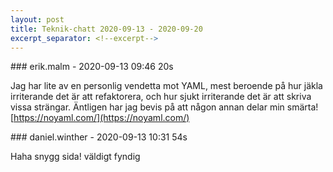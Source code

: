 ```yaml
---
layout: post
title: Teknik-chatt 2020-09-13 - 2020-09-20
excerpt_separator: <!--excerpt-->
---
```

<section class="message" markdown="1">
### erik.malm - 2020-09-13 09:46 20s

Jag har lite av en personlig vendetta mot YAML, mest beroende på hur jäkla irriterande det är att refaktorera, och hur sjukt irriterande det är att skriva vissa strängar.
Äntligen har jag bevis på att någon annan delar min smärta!
[https://noyaml.com/](https://noyaml.com/)
</section>
<section class="message" markdown="1">
### daniel.winther - 2020-09-13 10:31 54s

Haha
snygg sida!
väldigt fyndig

<!--excerpt-->
</section>